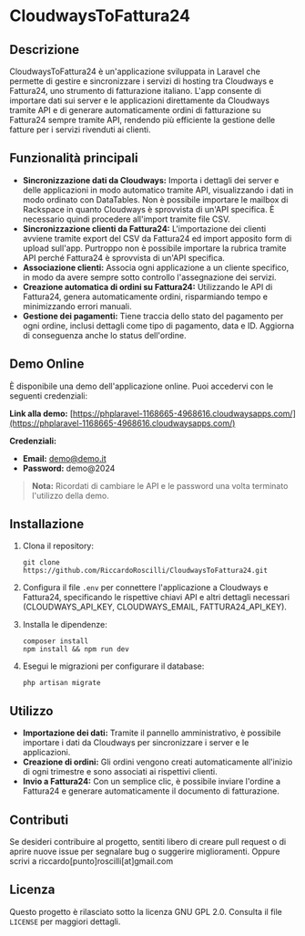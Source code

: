 CloudwaysToFattura24
====================

Descrizione
-----------

CloudwaysToFattura24 è un'applicazione sviluppata in Laravel che permette di gestire e sincronizzare i servizi di hosting tra Cloudways e Fattura24, uno strumento di fatturazione italiano. L'app consente di importare dati sui server e le applicazioni direttamente da Cloudways tramite API e di generare automaticamente ordini di fatturazione su Fattura24 sempre tramite API, rendendo più efficiente la gestione delle fatture per i servizi rivenduti ai clienti.

Funzionalità principali
-----------------------

*   **Sincronizzazione dati da Cloudways:** Importa i dettagli dei server e delle applicazioni in modo automatico tramite API, visualizzando i dati in modo ordinato con DataTables. Non è possibile importare le mailbox di Rackspace in quanto Cloudways è sprovvista di un'API specifica. È necessario quindi procedere all'import tramite file CSV.
*   **Sincronizzazione clienti da Fattura24:** L'importazione dei clienti avviene tramite export del CSV da Fattura24 ed import apposito form di upload sull'app. Purtroppo non è possibile importare la rubrica tramite API perché Fattura24 è sprovvista di un'API specifica.
*   **Associazione clienti:** Associa ogni applicazione a un cliente specifico, in modo da avere sempre sotto controllo l'assegnazione dei servizi.
*   **Creazione automatica di ordini su Fattura24:** Utilizzando le API di Fattura24, genera automaticamente ordini, risparmiando tempo e minimizzando errori manuali.
*   **Gestione dei pagamenti:** Tiene traccia dello stato del pagamento per ogni ordine, inclusi dettagli come tipo di pagamento, data e ID. Aggiorna di conseguenza anche lo status dell'ordine.

Demo Online
-----------

È disponibile una demo dell'applicazione online. Puoi accedervi con le seguenti credenziali:

**Link alla demo:** [https://phplaravel-1168665-4968616.cloudwaysapps.com/](https://phplaravel-1168665-4968616.cloudwaysapps.com/)

**Credenziali:**

*   **Email:** demo@demo.it
*   **Password:** demo@2024

> **Nota:** Ricordati di cambiare le API e le password una volta terminato l'utilizzo della demo.

Installazione
-------------

1.  Clona il repository:
    
        git clone https://github.com/RiccardoRoscilli/CloudwaysToFattura24.git
    
2.  Configura il file `.env` per connettere l'applicazione a Cloudways e Fattura24, specificando le rispettive chiavi API e altri dettagli necessari (CLOUDWAYS\_API\_KEY, CLOUDWAYS\_EMAIL, FATTURA24\_API\_KEY).
    
3.  Installa le dipendenze:
    
        composer install
        npm install && npm run dev
    
4.  Esegui le migrazioni per configurare il database:
    
        php artisan migrate
    

Utilizzo
--------

*   **Importazione dei dati:** Tramite il pannello amministrativo, è possibile importare i dati da Cloudways per sincronizzare i server e le applicazioni.
*   **Creazione di ordini:** Gli ordini vengono creati automaticamente all'inizio di ogni trimestre e sono associati ai rispettivi clienti.
*   **Invio a Fattura24:** Con un semplice clic, è possibile inviare l'ordine a Fattura24 e generare automaticamente il documento di fatturazione.

Contributi
----------

Se desideri contribuire al progetto, sentiti libero di creare pull request o di aprire nuove issue per segnalare bug o suggerire miglioramenti. Oppure scrivi a riccardo\[punto\]roscilli\[at\]gmail.com

Licenza
-------

Questo progetto è rilasciato sotto la licenza GNU GPL 2.0. Consulta il file `LICENSE` per maggiori dettagli.
